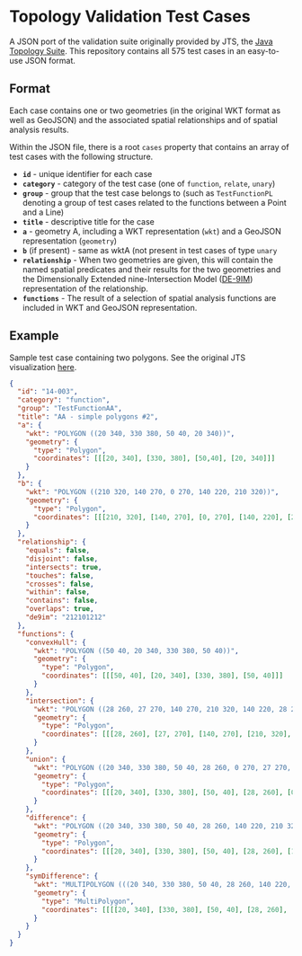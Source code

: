Topology Validation Test Cases
==============================

A JSON port of the validation suite originally provided by JTS, the
[Java Topology Suite](http://www.vividsolutions.com/jts/JTSHome.htm). This
repository contains all 575 test cases in an easy-to-use JSON format.

## Format

Each case contains one or two geometries (in the original WKT format as well as
GeoJSON) and the associated spatial relationships and of spatial analysis
results.

Within the JSON file, there is a root `cases` property that contains an array
of test cases with the following structure.


* **`id`** - unique identifier for each case
* **`category`** - category of the test case (one of `function`, `relate`, `unary`)
* **`group`** - group that the test case belongs to (such as `TestFunctionPL`
                denoting a group of test cases related to the functions between
                a Point and a Line)
* **`title`** - descriptive title for the case
* **`a`** - geometry A, including a WKT representation (`wkt`) and a GeoJSON
               representation (`geometry`)
* **`b`** (if present) - same as wktA (not present in test cases of type `unary`
* **`relationship`** - When two geometries are given, this will contain the named
                       spatial predicates and their results for the two geometries
                       and the Dimensionally Extended nine-Intersection Model
                       ([DE-9IM](https://en.wikipedia.org/wiki/DE-9IM)) representation
                       of the relationship.
* **`functions`** - The result of a selection of spatial analysis functions are
                    included in WKT and GeoJSON representation.

## Example

Sample test case containing two polygons.  See the original JTS visualization
[here](http://www.vividsolutions.com/jts/tests/Run14Case3.html).

```json
{
  "id": "14-003",
  "category": "function",
  "group": "TestFunctionAA",
  "title": "AA - simple polygons #2",
  "a": {
    "wkt": "POLYGON ((20 340, 330 380, 50 40, 20 340))",
    "geometry": {
      "type": "Polygon",
      "coordinates": [[[20, 340], [330, 380], [50,40], [20, 340]]]
    }
  },
  "b": {
    "wkt": "POLYGON ((210 320, 140 270, 0 270, 140 220, 210 320))",
    "geometry": {
      "type": "Polygon",
      "coordinates": [[[210, 320], [140, 270], [0, 270], [140, 220], [210, 320]]]
    }
  },
  "relationship": {
    "equals": false,
    "disjoint": false,
    "intersects": true,
    "touches": false,
    "crosses": false,
    "within": false,
    "contains": false,
    "overlaps": true,
    "de9im": "212101212"
  },
  "functions": {
    "convexHull": {
      "wkt": "POLYGON ((50 40, 20 340, 330 380, 50 40))",
      "geometry": {
        "type": "Polygon",
        "coordinates": [[[50, 40], [20, 340], [330, 380], [50, 40]]]
      }
    },
    "intersection": {
      "wkt": "POLYGON ((28 260, 27 270, 140 270, 210 320, 140 220, 28 260))",
      "geometry": {
        "type": "Polygon",
        "coordinates": [[[28, 260], [27, 270], [140, 270], [210, 320], [140, 220], [28, 260]]]
      }
    },
    "union": {
      "wkt": "POLYGON ((20 340, 330 380, 50 40, 28 260, 0 270, 27 270, 20 340))",
      "geometry": {
        "type": "Polygon",
        "coordinates": [[[20, 340], [330, 380], [50, 40], [28, 260], [0, 270], [27, 270], [20, 340]]]
      }
    },
    "difference": {
      "wkt": "POLYGON ((20 340, 330 380, 50 40, 28 260, 140 220, 210 320, 140 270, 27 270, 20 340))",
      "geometry": {
        "type": "Polygon",
        "coordinates": [[[20, 340], [330, 380], [50, 40], [28, 260], [140, 220], [210, 320], [140, 270], [27, 270], [20, 340]]]
      }
    },
    "symDifference": {
      "wkt": "MULTIPOLYGON (((20 340, 330 380, 50 40, 28 260, 140 220, 210 320, 140 270, 27 270, 20 340)),((27 270, 28 260, 0 270, 27 270)))",
      "geometry": {
        "type": "MultiPolygon",
        "coordinates": [[[[20, 340], [330, 380], [50, 40], [28, 260], [140, 220], [210, 320], [140, 270], [27, 270], [20, 340]]], [[[27, 270], [28, 260], [0, 270], [27, 270]]]]
      }
    }
  }
}
```
